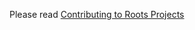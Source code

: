 Please read [Contributing to Roots Projects](https://github.com/AIGA_Nebraska/Processes-and-Resources/blob/master/CONTRIBUTING.md)
